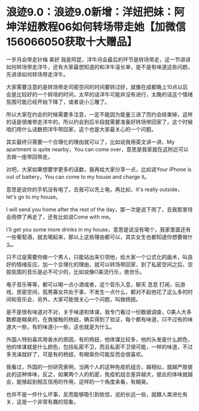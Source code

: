 # 浪迹9.0：浪迹9.0新增：洋妞把妹：阿坤洋妞教程06如何转场带走她【加微信156066050获取十大赠品】

一岁月会带走针梅 美好 我是阿昆，洋牛月会最后的环节是转场带走，这一节讲讲如何转场带走洋牛，还有大家最想知道的和洋牛滚长单，是不是有味道这些问题，先讲讲如何转场带走洋牛。

大家需要注意的是转场带走司密空间的时间要转过好，就像在成都晚上10点以后会是比较好的一个转场的时间，太早的话洋牛可能并没有进行，太晚的话这个情绪氛围可能已经开始下降了，或者说小三雕了。

所以大家在约会的时候需要多注意，一定不能因为能量三进了而约会结束掉，这样的话是很难带走洋牛的，所以约会到后半段就需要准备好转场带回家了，这个时候咱们用什么话数把洋牛带回家，这个也是大家最关心的一个问题。

其实最终只需要一个合理化的理由就可以了，比如说我用英文讲一讲，My apartment is quite nearby，You can come over，意思是我家就在这附近可以去做一座带回带走。

对吧，大家如果想要学更多的话数，我再给大家分享一点，比如说Your iPhone is out of battery，You can come to my house and charge it。

意思是说你的手机没有电了，去我可以充上电，再比如，It's really outside， let's go to my house。

I will send you home after the rest of the day，那一次是说下雨了，去我那里待会雨停了再走了，还有比如说Come with me。

 I'll get you some more drinks in my house，意思是说没有喝个，我家里面还有一些葡萄酒，就去喝起来，那以上这些理由都可以，其实女生也都知道你想要做什么。

只不过是需要你做一个男人，只能站出来引领他，给大家一个公式化的画术，叫良好的情绪反应，加一个合理化的理由，就可以转场带回家，到了私密空间之后，空脱氛围的音乐是必不可少的，比如说像O美流行乐，绝世乐。

电子音乐等等，都可以喝一点小酒或者，这个音乐入息，聊天 息息 打闹，玩游戏，思密空间，孤男寡女共处于事，不发生一点什么，都对不起他花了这么多的时间和音乐会，另外，大家可能很关心一个问题，叫做杨妞。

是不是很有味道对不对，关于味道和体谋，我专门看过一份数据调查，O美人大多数都是糊臭的，在我接触的杨妞，确实得到了验证，每个都有味道，只不过有的味道大一些，有的味道小一些，这也就是为什么。

外国人特别喜欢用香水的原因，有的杨妞，他体谋比较多，他的头发是什么颜色，他的体谋就是什么颜色，包括私密不卫，而且私密不卫很可能，一样的味道，不过多洗澡就好了，可是有的杨妞，有糊臭你可能反而会很喜欢。

我看过，外国的一份研究表明，当两个人的这种免疫机组合，越相似，就越严肢彼此的这种体味，反之，如果两个人的机密，免疫机组合差异越大，彼此的体味就越会，能够起到相互信用的作用，这样的一个角度来看，有糊臭。

也并不是一件什么坏事，反而能够吸引到依信，说的长远一些，就跟人类进化有关，这是一个非常有趣的现象。